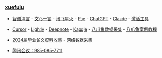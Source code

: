 ### **[xuefulu](http://xuefulu.com/)**

+ [智谱清言](https://chatglm.cn/) - [文心一言](https://yiyan.baidu.com/) - [讯飞星火](https://xinghuo.xfyun.cn/desk) - [Poe](https://poe.com/) - [ChatGPT](https://chat.openai.com/) - [Claude](https://claude.ai/) - [激活工具](https://pan.baidu.com/s/14U3zIG4tG6ZdMBrHaPaLzw?pwd=c65c#list/path=%2FHEU%20KMS%20Activator)

+ [Cursor](https://www.cursor.so/) - [Lightly](https://lightly.teamcode.com/login) - [Deepnote](https://deepnote.com/sign-in) - [Kaggle](https://www.kaggle.com/) - [八爪鱼数据采集](https://www.bazhuayu.com/download/windows) - [八爪鱼案例教程](https://www.bazhuayu.com/tutorial8/hottutorial/wycjsc)

+ [2024届毕业论文资料收集](https://send2me.cn/b8YG5Ez2/RI-z442A7iRs7A) - [网络数据采集](https://xuefulu.com/)

+ [腾讯会议：985-085-7711](https://meeting.tencent.com/p/9850857711)
